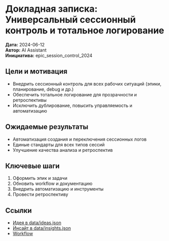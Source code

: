 # Докладная записка: Универсальный сессионный контроль и тотальное логирование

**Дата:** 2024-06-12  
**Автор:** AI Assistant  
**Инициатива:** epic_session_control_2024

## Цели и мотивация
- Внедрить сессионный контроль для всех рабочих ситуаций (эпики, планирование, debug и др.)
- Обеспечить тотальное логирование для прозрачности и ретроспективы
- Исключить дублирование, повысить управляемость и автоматизацию

## Ожидаемые результаты
- Автоматизация создания и переключения сессионных логов
- Единые стандарты для всех типов сессий
- Улучшение качества анализа и ретроспектив

## Ключевые шаги
1. Оформить эпик и задачи
2. Обновить workflow и документацию
3. Внедрить автоматизацию и инструменты
4. Провести ретроспективу

## Ссылки
- [Идея в data/ideas.json](../../../data/ideas.json)
- [Инсайт в data/insights.json](../../../data/insights.json)
- [Workflow](../../../data/ai_workflow.json) 